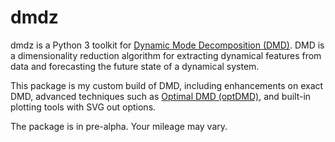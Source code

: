 # dmdz

dmdz is a Python 3 toolkit for [Dynamic Mode Decomposition (DMD)](https://en.wikipedia.org/wiki/Dynamic_mode_decomposition). DMD is a dimensionality reduction algorithm for extracting dynamical features from data and forecasting the future state of a dynamical system. 

This package is my custom build of DMD, including enhancements on exact DMD, advanced techniques such as [Optimal DMD (optDMD)](https://arxiv.org/abs/1704.02343v1), and built-in plotting tools with SVG out options.

The package is in pre-alpha. Your mileage may vary.